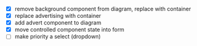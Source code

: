 - [x] remove background component from diagram, replace with container
- [x] replace advertising with container
- [x] add advert component to diagram
- [x] move controlled component state into form
- [ ] make priority a select (dropdown)
